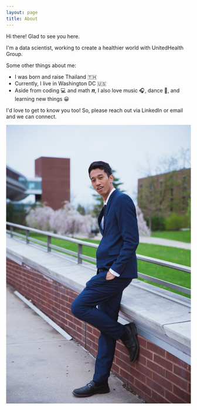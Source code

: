 ```yaml
---
layout: page
title: About
---
```


Hi there! Glad to see you here.

I'm a data scientist, working to create a healthier world with UnitedHealth Group. 

Some other things about me:

* I was born and raise Thailand 🇹🇭
* Currently, I live in Washington DC 🇺🇸
* Aside from coding 💻 and math 𝝅, I also love music 🎧, dance 🕺, and learning new things 😀

I'd love to get to know you too! So, please reach out via LinkedIn or email and we can connect.

![tonnam](/images/pages/tonnam_grad.jpg)
